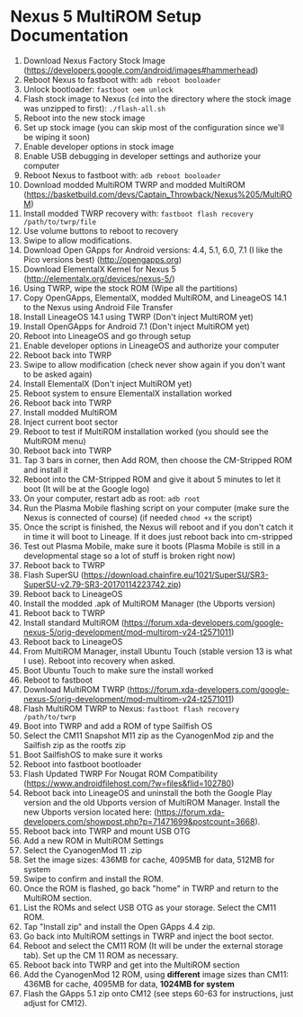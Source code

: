# Nexus 5 MultiROM Setup Documentation

1. Download Nexus Factory Stock Image (https://developers.google.com/android/images#hammerhead)
2. Reboot Nexus to fastboot with: `adb reboot booloader`
3. Unlock bootloader: `fastboot oem unlock`
4. Flash stock image to Nexus (`cd` into the directory where the stock image was unzipped to first): `./flash-all.sh`
5. Reboot into the new stock image
6. Set up stock image (you can skip most of the configuration since we'll be wiping it soon)
7. Enable developer options in stock image
8. Enable USB debugging in developer settings and authorize your computer
9. Reboot Nexus to fastboot with: `adb reboot booloader`
10. Download modded MultiROM TWRP and modded MultiROM (https://basketbuild.com/devs/Captain_Throwback/Nexus%205/MultiROM)
11. Install modded TWRP recovery with: `fastboot flash recovery /path/to/twrp/file`
12. Use volume buttons to reboot to recovery
13. Swipe to allow modifications.
14. Download Open GApps for Android versions: 4.4, 5.1, 6.0, 7.1 (I like the Pico versions best) (http://opengapps.org)
15. Download ElementalX Kernel for Nexus 5 (http://elementalx.org/devices/nexus-5/)
16. Using TWRP, wipe the stock ROM (Wipe all the partitions)
17. Copy OpenGApps, ElementalX, modded MultiROM, and LineageOS 14.1 to the Nexus using Android File Transfer
18. Install LineageOS 14.1 using TWRP (Don't inject MultiROM yet)
19. Install OpenGApps for Android 7.1 (Don't inject MultiROM yet)
20. Reboot into LineageOS and go through setup
21. Enable developer options in LineageOS and authorize your computer
22. Reboot back into TWRP
23. Swipe to allow modification (check never show again if you don't want to be asked again)
24. Install ElementalX (Don't inject MultiROM yet)
25. Reboot system to ensure ElementalX installation worked
26. Reboot back into TWRP
27. Install modded MultiROM
28. Inject current boot sector
29. Reboot to test if MultiROM installation worked (you should see the MultiROM menu)
30. Reboot back into TWRP
31. Tap 3 bars in corner, then Add ROM, then choose the CM-Stripped ROM and install it
32. Reboot into the CM-Stripped ROM and give it about 5 minutes to let it boot (It will be at the Google logo)
33. On your computer, restart adb as root: `adb root`
34. Run the Plasma Mobile flashing script on your computer (make sure the Nexus is connected of course) (if needed `chmod +x` the script)
35. Once the script is finished, the Nexus will reboot and if you don't catch it in time it will boot to Lineage. If it does just reboot back into cm-stripped
36. Test out Plasma Mobile, make sure it boots (Plasma Mobile is still in a developmental stage so a lot of stuff is broken right now)
37. Reboot back to TWRP
38. Flash SuperSU (https://download.chainfire.eu/1021/SuperSU/SR3-SuperSU-v2.79-SR3-20170114223742.zip)
39. Reboot back to LineageOS
40. Install the modded .apk of MultiROM Manager (the Ubports version)
41. Reboot back to TWRP
42. Install standard MultiROM (https://forum.xda-developers.com/google-nexus-5/orig-development/mod-multirom-v24-t2571011)
43. Reboot back to LineageOS
44. From MultiROM Manager, install Ubuntu Touch (stable version 13 is what I use). Reboot into recovery when asked.
45. Boot Ubuntu Touch to make sure the install worked
46. Reboot to fastboot
47. Download MultiROM TWRP (https://forum.xda-developers.com/google-nexus-5/orig-development/mod-multirom-v24-t2571011)
48. Flash MultiROM TWRP to Nexus: `fastboot flash recovery /path/to/twrp`
49. Boot into TWRP and add a ROM of type Sailfish OS
50. Select the CM11 Snapshot M11 zip as the CyanogenMod zip and the Sailfish zip as the rootfs zip
51. Boot SailfishOS to make sure it works
52. Reboot into fastboot bootloader
53. Flash Updated TWRP For Nougat ROM Compatibility (https://www.androidfilehost.com/?w=files&flid=102780)
54. Reboot back into LineageOS and uninstall the both the Google Play version and the old Ubports version of MultiROM Manager. Install the new Ubports version located here: (https://forum.xda-developers.com/showpost.php?p=71471699&postcount=3668). 
55. Reboot back into TWRP and mount USB OTG
56. Add a new ROM in MultiROM Settings
57. Select the CyanogenMod 11 .zip
58. Set the image sizes: 436MB for cache, 4095MB for data, 512MB for system
59. Swipe to confirm and install the ROM.
60. Once the ROM is flashed, go back "home" in TWRP and return to the MultiROM section.
61. List the ROMs and select USB OTG as your storage. Select the CM11 ROM. 
62. Tap "Install zip" and install the Open GApps 4.4 zip.
63. Go back into MultiROM settings in TWRP and inject the boot sector.
64. Reboot and select the CM11 ROM (It will be under the external storage tab). Set up the CM 11 ROM as necessary.
65. Reboot back into TWRP and get into the MultiROM section
66. Add the CyanogenMod 12 ROM, using **different** image sizes than CM11: 436MB for cache, 4095MB for data, **1024MB for system**
67. Flash the GApps 5.1 zip onto CM12 (see steps 60-63 for instructions, just adjust for CM12).